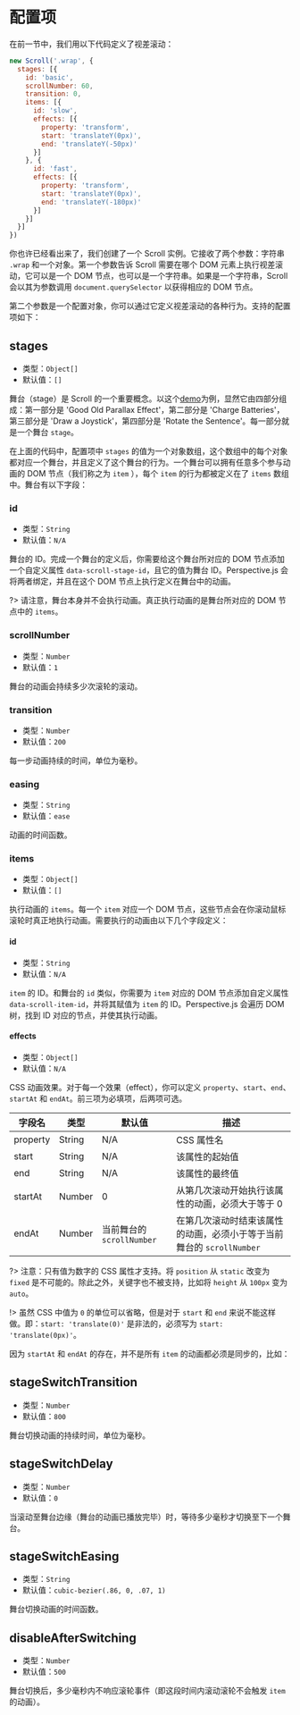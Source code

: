 # 配置项

在前一节中，我们用以下代码定义了视差滚动：
```javascript
new Scroll('.wrap', {
  stages: [{
    id: 'basic',
    scrollNumber: 60,
    transition: 0,
    items: [{
      id: 'slow',
      effects: [{
        property: 'transform',
        start: 'translateY(0px)',
        end: 'translateY(-50px)'
      }]
    }, {
      id: 'fast',
      effects: [{
        property: 'transform',
        start: 'translateY(0px)',
        end: 'translateY(-180px)'
      }]
    }]
  }]
})
```

你也许已经看出来了，我们创建了一个 Scroll 实例。它接收了两个参数：字符串 `.wrap` 和一个对象。第一个参数告诉 Scroll 需要在哪个 DOM 元素上执行视差滚动，它可以是一个 DOM 节点，也可以是一个字符串。如果是一个字符串，Scroll 会以其为参数调用 `document.querySelector` 以获得相应的 DOM 节点。

第二个参数是一个配置对象，你可以通过它定义视差滚动的各种行为。支持的配置项如下：

## stages
- 类型：`Object[]`
- 默认值：`[]`

舞台（stage）是 Scroll 的一个重要概念。以这个[demo](https://perspective.js.org/examples/)为例，显然它由四部分组成：第一部分是 'Good Old Parallax Effect'，第二部分是 'Charge Batteries'，第三部分是 'Draw a Joystick'，第四部分是 'Rotate the Sentence'。每一部分就是一个舞台 `stage`。

在上面的代码中，配置项中 `stages` 的值为一个对象数组，这个数组中的每个对象都对应一个舞台，并且定义了这个舞台的行为。一个舞台可以拥有任意多个参与动画的 DOM 节点（我们称之为 `item` ），每个 `item` 的行为都被定义在了 `items` 数组中。舞台有以下字段：

### id
- 类型：`String`
- 默认值：`N/A`

舞台的 ID。完成一个舞台的定义后，你需要给这个舞台所对应的 DOM 节点添加一个自定义属性 `data-scroll-stage-id`，且它的值为舞台 ID。Perspective.js 会将两者绑定，并且在这个 DOM 节点上执行定义在舞台中的动画。

?> 请注意，舞台本身并不会执行动画。真正执行动画的是舞台所对应的 DOM 节点中的 `items`。

### scrollNumber
- 类型：`Number`
- 默认值：`1`

舞台的动画会持续多少次滚轮的滚动。

### transition
- 类型：`Number`
- 默认值：`200`

每一步动画持续的时间，单位为毫秒。

### easing
- 类型：`String`
- 默认值：`ease`

动画的时间函数。

### items
- 类型：`Object[]`
- 默认值：`[]`

执行动画的 `items`。每一个 `item` 对应一个 DOM 节点，这些节点会在你滚动鼠标滚轮时真正地执行动画。需要执行的动画由以下几个字段定义：

#### id
- 类型：`String`
- 默认值：`N/A`

`item` 的 ID。和舞台的 `id` 类似，你需要为 `item` 对应的 DOM 节点添加自定义属性 `data-scroll-item-id`，并将其赋值为 `item` 的 ID。Perspective.js 会遍历 DOM 树，找到 ID 对应的节点，并使其执行动画。

#### effects
- 类型：`Object[]`
- 默认值：`N/A`

CSS 动画效果。对于每一个效果（effect），你可以定义 `property`、`start`、`end`、`startAt` 和 `endAt`。前三项为必填项，后两项可选。

| 字段名 | 类型 | 默认值 | 描述 |
|------|------|---------|-------------|
| property | String | N/A | CSS 属性名 |
| start | String | N/A | 该属性的起始值 |
| end | String | N/A | 该属性的最终值 |
| startAt | Number | 0 | 从第几次滚动开始执行该属性的动画，必须大于等于 0 |
| endAt | Number | 当前舞台的 `scrollNumber` | 在第几次滚动时结束该属性的动画，必须小于等于当前舞台的 `scrollNumber` |

?> 注意：只有值为数字的 CSS 属性才支持。将 `position` 从 `static` 改变为 `fixed` 是不可能的。除此之外，关键字也不被支持，比如将 `height` 从 `100px` 变为 `auto`。

!> 虽然 CSS 中值为 `0` 的单位可以省略，但是对于 `start` 和 `end` 来说不能这样做。即：`start: 'translate(0)'` 是非法的，必须写为 `start: 'translate(0px)'`。

因为 `startAt` 和 `endAt` 的存在，并不是所有 `item` 的动画都必须是同步的，比如：

<script async src="//jsfiddle.net/leopoldthecuber/88wmq2qm/1/embed/result/"></script>

## stageSwitchTransition
- 类型：`Number`
- 默认值：`800`

舞台切换动画的持续时间，单位为毫秒。

## stageSwitchDelay
- 类型：`Number`
- 默认值：`0`

当滚动至舞台边缘（舞台的动画已播放完毕）时，等待多少毫秒才切换至下一个舞台。

## stageSwitchEasing
- 类型：`String`
- 默认值：`cubic-bezier(.86, 0, .07, 1)`

舞台切换动画的时间函数。

## disableAfterSwitching
- 类型：`Number`
- 默认值：`500`

舞台切换后，多少毫秒内不响应滚轮事件（即这段时间内滚动滚轮不会触发 `item` 的动画）。